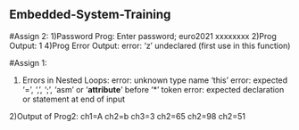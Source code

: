 ## Embedded-System-Training

#Assign 2:
1)Password Prog:
Enter password; euro2021
xxxxxxxx
2)Prog Output:
1
4)Prog Error Output:
error: ‘z’ undeclared (first use in this function)


#Assign 1:
1) Errors in Nested Loops:
error: unknown type name ‘this’
error: expected ‘=’, ‘,’, ‘;’, ‘asm’ or ‘__attribute__’ before ‘*’ token
error: expected declaration or statement at end of input

2)Output of Prog2:
ch1=A
ch2=b
ch3=3
ch2=65
ch2=98
ch2=51
